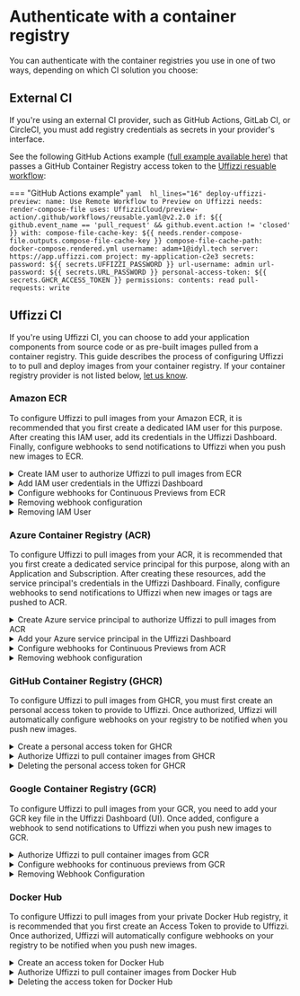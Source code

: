 # Authenticate with a container registry

You can authenticate with the container registries you use in one of two ways, depending on which CI solution you choose:

## External CI

If you're using an external CI provider, such as GitHub Actions, GitLab CI, or CircleCI, you must add registry credentials as secrets in your provider's interface. 

See the following GitHub Actions example ([full example available here](https://github.com/UffizziCloud/example-voting-app/blob/8f78f9204c8869aca538cb929d49c5b1074da8ff/.github/workflows/uffizzi-previews.yml#L181)) that passes a GitHub Container Registry access token to the [Uffizzi resuable workflow](https://github.com/marketplace/actions/create-preview-environment):  

=== "GitHub Actions example"
    ``` yaml  hl_lines="16"
    deploy-uffizzi-preview:
      name: Use Remote Workflow to Preview on Uffizzi
      needs: render-compose-file
      uses: UffizziCloud/preview-action/.github/workflows/reusable.yaml@v2.2.0
      if: ${{ github.event_name == 'pull_request' && github.event.action != 'closed' }}
      with:
        compose-file-cache-key: ${{ needs.render-compose-file.outputs.compose-file-cache-key }}
        compose-file-cache-path: docker-compose.rendered.yml
        username: adam+1@idyl.tech
        server: https://app.uffizzi.com
        project: my-application-c2e3
      secrets:
        password: ${{ secrets.UFFIZZI_PASSWORD }}
        url-username: admin
        url-password: ${{ secrets.URL_PASSWORD }}
        personal-access-token: ${{ secrets.GHCR_ACCESS_TOKEN }}
      permissions:
        contents: read
        pull-requests: write
    ```


## Uffizzi CI
If you're using Uffizzi CI, you can choose to add your application components from source code or as pre-built images pulled from a container registry. This guide describes the process of configuring Uffizzi to to pull and deploy images from your container registry. If your container registry provider is not listed below, [let us know](mailto:support@uffizzi.com).

### Amazon ECR  

To configure Uffizzi to pull images from your Amazon ECR, it is recommended that you first create a dedicated IAM user for this purpose. After creating this IAM user, add its credentials in the Uffizzi Dashboard. Finally, configure webhooks to send notifications to Uffizzi when you push new images to ECR.   

<details><summary>Create IAM user to authorize Uffizzi to pull images from ECR</summary>

<p>To fetch container images from your private ECR repositories, Uffizzi requires an API access key for an IAM User within your AWS Account. It's a best practice to grant this user only the permissions required. This section will walk you through creating a new IAM User, granting it strict permissions, and creating an API access key.</p>

<p>The easiest way to create this user is to use the AWS command-line interface (CLI). Make sure you have installed and configured the `aws` command on your workstation or container, including setting the default region to match your ECR repositories.</p>

</p>Create a new IAM User within your AWS Account. If you get an error that it already exists, that's fine.</p>

```
aws iam create-user --user-name uffizzi --output table
```  

<p>Attach an Amazon-managed policy to the new User. This grants permission only to list and read images.</p>

```
aws iam attach-user-policy --user-name uffizzi --policy-arn arn:aws:iam::aws:policy/AmazonEC2ContainerRegistryReadOnly
```

<p>Create and obtain an API access key for this user. You'll need the output of this command soon.</p>

```
aws iam create-access-key --user-name uffizzi --query "[join(' ', ['Access Key ID:', AccessKey.AccessKeyId]), join(' ', ['Secret Access Key:', AccessKey.SecretAccessKey])]" --output table
```

<p>When you configure ECR within Uffizzi in the next step, you'll need these values.</p>  
</details>

<details><summary>Add IAM user credentials in the Uffizzi Dashboard</summary>

<p>In the Uffizzi Dashboard (UI), navigate to <code>Settings</code> > <code>Integrations</code>. There you will see a list that includes container registries supported by Uffizzi. Select <code>CONFIGURE</code> next to the Amazon ECR option.</p>

<img src="../../assets/images/settings-integrations.png">  

&nbsp;  
<p> When prompted, sign in to ECR with your registry domain, access key ID, and your secret access key. Once authenticated, Uffizzi will now be able to pull images from your registry.</p>  

<img src="../../assets/images/ecr-login.png">  

</details>   

<details><summary>Configure webhooks for Continuous Previews from ECR</summary>

<p>After configuring AWS ECR to pull images, you'll probably also want to enable Continuous Previews when you push a new container image. This requires configuring AWS EventBridge to send Uffizzi notifications via webhook HTTP requests. This section will walk you through configuring these webhooks.</p>

<p>The easiest way to configure these webhooks is to use the AWS CLI. Make sure you have installed and configured the <code>aws</code> command on your workstation or container, including setting the default region to match your ECR repositories.</p>

<p>Download the following shell script to configure these webhooks for you:</p>   

```
wget https://raw.githubusercontent.com/UffizziCloud/docs/main/docs/assets/scripts/uffizzi_ecr_webhook_configure.bash
```


<p>Review the contents so you understand what you're executing. Then execute the script:</p>

```
bash ./uffizzi_ecr_webhook_configure.bash
```

<p>You should see output about the resource you've just created. If you see errors about resources already existing that's fine; that means someone else has already configured them.</p>

<p>You should also see the EventBridge Rule and other resources within the AWS Console:<p>    

<img src="../../assets/images/ecr-webhook-screenshot.png">  

</details>
<details><summary>Removing webhook configuration</summary>

<p>We've also provided a script to remove all of this configuration. Use this when you want to reconfigure the webhooks or when you no longer require automatic deployment to Uffizzi.<p>

</p>Download the removal script:</p>

```
wget https://uffizzi.zendesk.com/hc/article_attachments/4410648688919/uffizzi_ecr_webhook_remove.bash
```

<p>Review the contents so you understand what you're executing. Then execute the removal script:</p>

<code>bash ./uffizzi_ecr_webhook_remove.bash</code>  
</details>

<details><summary>Removing IAM User</summary>

<p>You can revoke Uffizzi's access to your ECR repositories by detaching the policy from the IAM User:</p>

    
```
aws iam detach-user-policy --user-name uffizzi --policy-arn arn:aws:iam::aws:policy/AmazonEC2ContainerRegistryReadOnly
```

<p>If no longer needed, you can then delete the IAM User. You must first delete all of the user's API Access Keys.</p>
</details>

### Azure Container Registry (ACR)  

To configure Uffizzi to pull images from your ACR, it is recommended that you first create a dedicated service principal for this purpose, along with an Application and Subscription. After creating these resources, add the service principal's credentials in the Uffizzi Dashboard. Finally, configure webhooks to send notifications to Uffizzi when new images or tags are pushed to ACR.   

<details><summary>Create Azure service principal to authorize Uffizzi to pull images from ACR</summary>

<p>To access your container images directly, Uffizzi requires access to your Azure Container Registry. The easiest way to accomplish this is to <a href="https://docs.microsoft.com/en-us/azure/active-directory/develop/app-objects-and-service-principals">create a service principal and grant it the `ACRPull` role</a>.</p>

<p>You may need to <a href="https://docs.microsoft.com/en-us/azure/active-directory/develop/quickstart-register-app">create an Application with a Subscription</a>.</p>

<p>Once you have an active Subscription and a <a href="https://docs.microsoft.com/en-us/azure/container-registry/container-registry-get-started-azure-cli">Container Registry</a>, you can use the <code>create-for-rbac</code> command to create a service principal and simultaneously grant it the <code>ACRPull</code> role:</p>

```
az ad sp create-for-rbac --name uffizzi-example-acrpull --scopes /subscriptions/00000000-0000-0000-0000-000000000000/resourceGroups/uffizzi-example/providers/Microsoft.ContainerRegistry/registries/uffizziexample --role acrpull
```

<p>This command will output a JSON object with some values you will need later: <code>appId</code> and <code>password</code>. See the <a href="https://docs.microsoft.com/en-us/cli/azure/create-an-azure-service-principal-azure-cli">Azure CLI documentation</a> for details about this command.
</details>

<details><summary>Add your Azure service principal in the Uffizzi Dashboard</summary>
<p>To grant Uffizzi access to pull images from your ACR, you will need:</p>

<ul>
  <li>Your registry domain (<i>registry-name</i>.azurecr.io)</li>
  <li>Application ID</li>
  <li>Password</li>
</ul>

<p>The Application ID and Password are provided in the output from the <code>create-for-rbac</code> command above, or they can be obtained within the Azure web portal.</p>

<p>Log in to the <a href="https://app.uffizzi.com">Uffizzi Dashboard (UI)</a> and navigate to <b>Settings</b> > <b>Integrations</b> then select <b>CONFIGURE</b> next to the ACR option.</p>

<img src="../../assets/images/settings-integrations.png">  

&nbsp;   
<p>Enter your credentials when prompted, then click <b>Sign in to Azure Container Registry</b>. Uffizzi should now have access to pull images from your ACR.</p>  

<img src="../../assets/images/acr-login.png">

</details>

<details><summary>Configure webhooks for Continuous Previews from ACR</summary>

<p>If you've added images from ACR to a template or compose file, you'll probably also want to enable continuous previews when you push a new container image. This requires adding a webhook to send Uffizzi notifications. This section will walk you through configuring this webhook.</p>

<p>The easiest way to configure these webhooks is to use the Azure command-line interface (CLI). Make sure you have installed and configured the <code>az</code> command on your workstation or container.</p>

<p>First identify which ACR Registry you want to use for automatic deployments.</p>

```
az acr list --output table
```

<p>Use the name of that registry when you add the webhook:</p>

```
az acr webhook create --registry <registry name> --name uffizzi --actions push --uri https://app.uffizzi.com/api/v1/webhooks/azure
```
</details>

<details><summary>Removing webhook configuration</summary>

<p>To stop sending notifications to Uffizzi, you can remove the webhook you configured above:</p>

```
 az acr webhook delete --registry <registry name> --name uffizzi
```
</details>

### GitHub Container Registry (GHCR)

To configure Uffizzi to pull images from GHCR, you must first create an personal access token to provide to Uffizzi. Once authorized, Uffizzi will automatically configure webhooks on your registry to be notified when you push new images.  

<details><summary>Create a personal access token for GHCR</summary>

<p> To create a GitHub personal access token follow <a href="https://docs.github.com/en/enterprise-server@3.4/authentication/keeping-your-account-and-data-secure/creating-a-personal-access-token">these instructions</a>. Your token needs <code>read:packages</code> scope.

</details>

<details><summary>Authorize Uffizzi to pull container images from GHCR</summary>  

<p>Log in to the <a href="https://app.uffizzi.com">Uffizzi Dashboard</a> and navigate to <b>Settings</b> > <b>Integrations</b>, then select <b>CONFIGURE</b> next to the GitHub Container Registry option.</p>

<img src="../../assets/images/ghcr.png">

<p>Enter your GitHub username and the personal access token you created, then select <b>Sign in to GitHub Container Registry</b>. Uffizzi should now have access to pull images from your GHCR registry. Uffizzi will automatically configure a webhook to be notified when you push new images.</p>

<img src="../../assets/images/ghcr-login.png">  

</details>

<details><summary>Deleting the personal access token for GHCR</summary>  

<p> Log in to your GitHub account, then navigate to <b>Settings</b> > <b>Developer settings</b> > <b>Personal access tokens</b>. Then select <b>Delete</b> for the token you want to delete. This will revoke Uffizzi's access to your GHCR registry.</p>

<img src="../../assets/images/ghcr-delete-pat.png">

</details>


### Google Container Registry (GCR)  

To configure Uffizzi to pull images from your GCR, you need to add your GCR key file in the Uffizzi Dashboard (UI). Once added, configure a webhook to send notifications to Uffizzi when you push new images to GCR.   

<details><summary>Authorize Uffizzi to pull container images from GCR</summary>

<p>To grant Uffizzi access to pull images from your GCR, you will need a JSON key file.</p>

<p>Log in to the <a href="https://app.uffizzi.com">Uffizzi Dashboard</a> and navigate to <b>Settings</b> > <b>Integrations</b>, then select <b>CONFIGURE</b> next to the GCR option.</p>

<img src="../../assets/images/settings-integrations.png">  
&nbsp;  

<p>Upload or copy and paste your key file when prompted, then click <b>Add GCR Key File</b>. Uffizzi should now have access to pull images from your GCR.</p>  

<img src="../../assets/images/gcr-login.png">  


</details>

<details><summary>Configure webhooks for continuous previews from GCR</summary>

<p>If you've added images from GCR to a template or compose file, you'll probably also want to enable continuous previews when you push a new container image. This requires adding a webhook to send Uffizzi notifications. This section will walk you through configuring this webhook.</p>

<p>The easiest way to configure these webhooks is to use the Google Cloud command-line interface (CLI). Make sure you have installed and configured the <code>gcloud</code> command on your workstation or container.</p>

<p>First, create a Topic on Google's Pub/Sub API:</p>

```
gcloud pubsub topics create gcr
```

<p>Then configure a Subscription to notify Uffizzi:</p>

```
gcloud pubsub subscriptions create uffizzi-gcr-webhook --topic=gcr --push-endpoint=https://app.uffizzi.com/api/v1/webhooks/google --expiration-period=never --message-retention-duration=10m
```

<p>If these commands fail, make sure you have enabled the Pub/Sub API for your Google Cloud Project. You may also need to specify </code>--project</code> if you have multiple Google Cloud Projects.</p>

<p>Learn more about <a href="https://cloud.google.com/container-registry/docs/configuring-notifications">configuring notifications</a> from GCR.</p>

</details>

<details><summary>Removing Webhook Configuration</summary>

<p>To stop sending notifications to Uffizzi, you can remove the webhook you configured above:</p>

```
gcloud pubsub subscriptions delete uffizzi-gcr-webhook
```

<p>If this was your only Subscription to the GCR Topic, you could also delete that Topic.</p>

<p>If that was your only Topic, you could also disable the Pub/Sub API.</p>

</details>

### Docker Hub  

To configure Uffizzi to pull images from your private Docker Hub registry, it is recommended that you first create an Access Token to provide to Uffizzi. Once authorized, Uffizzi will automatically configure webhooks on your registry to be notified when you push new images.  

<details><summary>Create an access token for Docker Hub</summary>

<p> Log in to <a href="https://hub.docker.com">Docker Hub</a>, then navigate to <b>Account Settings</b> > <b>Security</b> and select the <b>New Access Token</b> button. In the <b>Access Token Description</b> field, enter "uffizzi" or a similar description. For <b>Access permissions</b> choose <b>Read-only</b>, then select <b>Generate</b> to create your Access Token.</p>

<img src="../../assets/images/docker-hub-generate-access-token.png">

<p>On the next screen, you should see your Accesss Token. Save this value, as you will need it in the next step.</p>

<img src="../../assets/images/docker-hub-access-token.png">

</details>

<details><summary>Authorize Uffizzi to pull container images from Docker Hub</summary>  

<p>Log in to the <a href="https://app.uffizzi.com">Uffizzi Dashboard</a> and navigate to <b>Settings</b> > <b>Integrations</b>, then select <b>CONFIGURE</b> next to the Docker Hub option.</p>

<img src="../../assets/images/settings-integrations.png">

<p>Enter your Docker ID and the access token you created, then select <b>Sign in to Docker Hub</b>. Uffizzi should now have access to pull images from your Docker Hub registry. Uffizzi will automatically configure a webhook to be notified when you push new images.</p>

<img src="../../assets/images/docker-hub-login.png">  

</details>

<details><summary>Deleting the access token for Docker Hub</summary>  

<p> Log in to <a href="https://hub.docker.com">Docker Hub</a>, then navigate to <b>Account Settings</b> > <b>Security</b>. Select the the checkbox next the access token you added in the Uffizzi Dashboard, then select <b>Delete</b> and <b>Delete Forever</b> to confirm. 

<img src="../../assets/images/docker-hub-delete-access-token.png">

<img src="../../assets/images/docker-hub-delete-access-token-confirmation.png">


</details>
